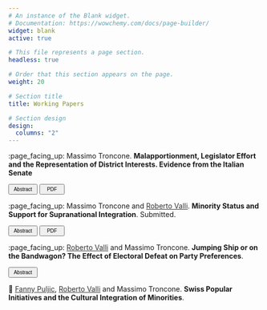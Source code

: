 ```yaml
---
# An instance of the Blank widget.
# Documentation: https://wowchemy.com/docs/page-builder/
widget: blank
active: true

# This file represents a page section.
headless: true

# Order that this section appears on the page.
weight: 20

# Section title
title: Working Papers

# Section design
design:
  columns: "2"
---
```


<p style="margin-bottom:0;">
:page_facing_up: Massimo Troncone. <b> Malapportionment, Legislator Effort and the Representation of District Interests. Evidence from the Italian Senate</b>
</p> 
<p>
<link rel="stylesheet" href="https://cdnjs.cloudflare.com/ajax/libs/font-awesome/4.7.0/css/font-awesome.min.css">
<button class="btn btn-outline-primary my-1 mr-1 btn-sm" style="font-size:10px;height:21px;width:58px" onclick="myFunction()"> Abstract
</button>
<button class="btn btn-outline-primary my-1 mr-1 btn-sm" onclick="window.open('https://www.dropbox.com/scl/fi/z2oxdfv92f06zm5uhja85/troncone_malapp_ita.pdf?rlkey=mnvc0pj9f5513xqwj051a41ex&dl=0', '_blank');" style="font-size:10px;height:21px;width:50px" type="button"><i class="fa fa-download" aria-hidden="true"></i> PDF</button>

<div id="myDIV2" style="display: none;"><p>Does malapportionment bias policymaking in favor of overrepresented districts? In this
article, I first demonstrate that the two-tier elections to the Italian Senate between 1994-2001
caused malapportionment by allowing districts with similar population size to elect either one
or two senators. I then argue that the policymaking process favors overrepresented districts
via a mechanical and a behavioral effect. Using a discontinuity design based on close elections,
I find that the local interests of overrepresented districts receive disproportionately greater
attention in bill sponsorship. The effect is driven not only by the election of a second senator
but also by the increased activism of electorally vulnerable senators from overrepresented
districts. Both geographically targeted and sectoral bills contribute to this bias. The results
demonstrate the political consequences of unequal representation.
</p></div>

<script>
function myFunction() {
      var x = document.getElementById("myDIV2");
      if (x.style.display === "none") {
        x.style.display = "block";
      } else {
        x.style.display = "none";
      }
    }
</script>

</p>

<p style="margin-bottom:0;">
:page_facing_up: Massimo Troncone and <a style="color:#323232" href="https://www.robertovalli.com/"> Roberto Valli</a>. <b> Minority Status and Support for Supranational Integration</b>. Submitted.
</p> 
<p>
<link rel="stylesheet" href="https://cdnjs.cloudflare.com/ajax/libs/font-awesome/4.7.0/css/font-awesome.min.css">
<button class="btn btn-outline-primary my-1 mr-1 btn-sm" style="font-size:10px;height:21px;width:58px" onclick="myFunction2()"> Abstract
</button>
<button class="btn btn-outline-primary my-1 mr-1 btn-sm" onclick="window.open('https://www.dropbox.com/scl/fi/kdmo0gnguq2qutzn3x20o/troncone_valli_minority_eu.pdf?rlkey=e11c0mihpb6zu23kzptgsrc0m&dl=0', '_blank');" style="font-size:10px;height:21px;width:50px" type="button"><i class="fa fa-download" aria-hidden="true"></i> PDF</button>

<div id="myDIV" style="display: none;"><p>This article proposes a novel theory of minority status and support for supranational integration. We argue that the gap in status and opportunities between majority and minority
individuals affects the evaluation of international institutions. Individuals whose socioeconomic status and opportunities are restricted because of minority traits are more dissatisfied
with national institutions and more favorable toward supranational integration than their
majority counterparts. We test our theory on the European Union, the most advanced case
of regional integration. Using different operationalizations of minority status and an exact
matching strategy we demonstrate a robust positive association between minority status and
support for supranational integration. Testing the mechanisms, we present evidence that integration in the host country and discrimination drive these effects.
</p></div>

<script>
function myFunction2() {
      var x = document.getElementById("myDIV");
      if (x.style.display === "none") {
        x.style.display = "block";
      } else {
        x.style.display = "none";
      }
    }
</script>

</p>

<p style="margin-bottom:0;">
:page_facing_up: <a style="color:#323232" href="https://www.robertovalli.com/"> Roberto Valli</a> and Massimo Troncone. <b> Jumping Ship or on the Bandwagon? The Effect of Electoral Defeat on Party Preferences</b>.
</p>
<p>
<button class="btn btn-outline-primary my-1 mr-1 btn-sm"  style="font-size:10px;height:21px;width:58px" onclick="myFunction3()">  Abstract
</button>

<div id="myDIV3" style="display: none;"><p>How do partisan preferences develop in the aftermath of an election? Robust evidence suggest that electoral winners and losers display important differences in terms of satisfaction with and trust in the political system. By contrast, little is known about the effects of electoral outcomes on individuals’ preferences for political parties. In this paper we argue that elections can powerfully shake partisan attachments, with losers shying away from previously voted parties, and winners remaining safely attached to the bandwagon. We thus derive and test hypotheses both at the party’s and at the voter’s level. First, we predict winning (losing) parties to increase (decrease) support among the electorate in the aftermath of the election. Second, we predict winning (losing) voters to be less (more) likely to change party preference. To test these propositions, we leverage both monthly opinion polls for political parties across 12 European countries, and household panel surveys for Switzerland, UK, Germany, and the Netherlands. Our analysis relies on a difference-in-differences estimator to study the impact of elections on party support, and on a within-individual estimator to look at the changes in voters’ partisan preferences before and after the election. Our contribution is two-fold. First, we contribute to the winner-loser gap literature by showing that winners and losers update their partisan preferences differently following an election. Second, we expand our understanding of opinion polls by showing how electoral results can dramatically affect patterns in voting intentions.
</p></div>

<script>
function myFunction3() {
      var x = document.getElementById("myDIV3");
      if (x.style.display === "none") {
        x.style.display = "block";
      } else {
        x.style.display = "none";
      }
    }
</script>

</p>


:page_facing_up: <a style="color:#323232" href="https://sites.google.com/view/fannypuljic/home"> Fanny Puljic</a>, <a style="color:#323232" href="https://www.robertovalli.com/"> Roberto Valli</a> and Massimo Troncone. <b> Swiss Popular Initiatives and the Cultural Integration of Minorities</b>.
